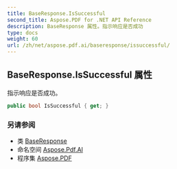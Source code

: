 ```yaml
---
title: BaseResponse.IsSuccessful
second_title: Aspose.PDF for .NET API Reference
description: BaseResponse 属性。指示响应是否成功
type: docs
weight: 60
url: /zh/net/aspose.pdf.ai/baseresponse/issuccessful/
---
```

## BaseResponse.IsSuccessful 属性

指示响应是否成功。

```csharp
public bool IsSuccessful { get; }
```

### 另请参阅

* 类 [BaseResponse](../)
* 命名空间 [Aspose.Pdf.AI](../../../aspose.pdf.ai/)
* 程序集 [Aspose.PDF](../../../)